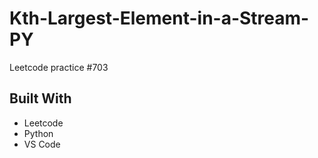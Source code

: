 # Kth-Largest-Element-in-a-Stream-PY
Leetcode practice #703

## Built With
- Leetcode
- Python
- VS Code
